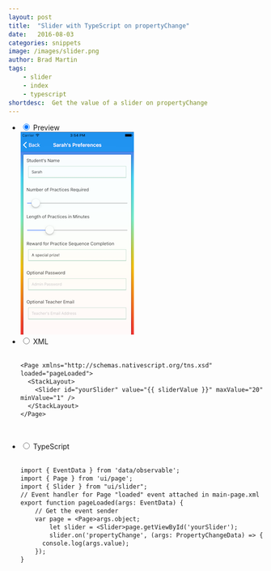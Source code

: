 ```yaml
---
layout: post
title:  "Slider with TypeScript on propertyChange"
date:   2016-08-03
categories: snippets
image: /images/slider.png
author: Brad Martin
tags: 
    - slider
    - index
    - typescript
shortdesc: 	Get the value of a slider on propertyChange
---
```

<ul class="tabs clearfix">
<li>
    <input type="radio" name="tabs" id="tab1" checked />
    <label for="tab1">Preview</label>
    <div id="tab-content1" class="tab-content">
        <img src="/images/slider.png">
    </div>
</li>
<li>
    <input type="radio" name="tabs" id="tab2" />
    <label for="tab2">XML</label>
    <div id="tab-content2" class="tab-content">
      <pre class="language-html">
        <code>
&#x3C;Page xmlns=&#x22;http://schemas.nativescript.org/tns.xsd&#x22; loaded=&#x22;pageLoaded&#x22;&#x3E;
  &#x3C;StackLayout&#x3E;
    &#x3C;Slider id=&#x22;yourSlider&#x22; value=&#x22;{{ sliderValue }}&#x22; maxValue=&#x22;20&#x22; minValue=&#x22;1&#x22; /&#x3E;
  &#x3C;/StackLayout&#x3E;
&#x3C;/Page&#x3E;	
		</code>
  </pre>
</div>
</li>     
<li>
    <input type="radio" name="tabs" id="tab3" />
    <label for="tab3">TypeScript</label>
    <div id="tab-content3" class="tab-content">
      <pre class="language-javascript">
  <code>
import { EventData } from &#x27;data/observable&#x27;;
import { Page } from &#x27;ui/page&#x27;;
import { Slider } from &#x22;ui/slider&#x22;;
// Event handler for Page &#x22;loaded&#x22; event attached in main-page.xml
export function pageLoaded(args: EventData) {
    // Get the event sender
    var page = &#x3C;Page&#x3E;args.object;
  &#x9;let slider = &#x3C;Slider&#x3E;page.getViewById(&#x27;yourSlider&#x27;);
 &#x9;slider.on(&#x27;propertyChange&#x27;, (args: PropertyChangeData) =&#x3E; {
      console.log(args.value);
    });
}
   </code>
  </pre>
</div>
</li>
</ul>
